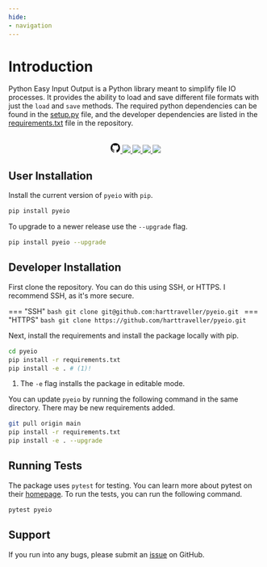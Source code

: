 ```yaml
---
hide:
- navigation
---
```


# Introduction

Python Easy Input Output is a Python library meant to simplify file IO processes. It provides the ability to load and save different file formats with just the `load` and `save` methods. The required python dependencies can be found in the [setup.py](https://github.com/harttraveller/pyeio/blob/main/setup.py) file, and the developer dependencies are listed in the [requirements.txt](https://github.com/harttraveller/pyeio/blob/main/requirements.txt) file in the repository.

<br>

<div align="center">
<a href="https://github.com/harttraveller/pyeio" target="_blank">
<img src="assets/github.png" width=20 style="position: relative; left: 0px;">
</a>
<a href="https://pypi.org/project/pyeio/" target="_blank">
<img src="https://img.shields.io/pypi/v/pyeio" height=20 style="position: relative;">
</a>
<a href="https://github.com/harttraveller/pyeio/blob/main/LICENSE" target="_blank">
<img src="https://img.shields.io/badge/license-MIT-blue" height=20 style="position: relative;">
</a>
<a href="https://www.python.org/downloads" target="_blank">
<img src="https://img.shields.io/badge/python-3.10-blue" height=20 style="position: relative;">
</a>
<a href="https://github.com/psf/black" target="_blank">
<img src="https://img.shields.io/badge/code%20style-black-black" height=20 style="position: relative;">
</a>
</div>

## User Installation

Install the current version of `pyeio` with `pip`.

```bash
pip install pyeio
```

To upgrade to a newer release use the `--upgrade` flag.

```bash
pip install pyeio --upgrade
```

## Developer Installation

First clone the repository. You can do this using SSH, or HTTPS. I recommend SSH, as it's more secure.

=== "SSH"
    ```bash
    git clone git@github.com:harttraveller/pyeio.git
    ```
=== "HTTPS"
    ```bash
    git clone https://github.com/harttraveller/pyeio.git
    ```

Next, install the requirements and install the package locally with pip.

```bash
cd pyeio
pip install -r requirements.txt
pip install -e . # (1)!
```

1. The `-e` flag installs the package in editable mode.

You can update `pyeio` by running the following command in the same directory. There may be new requirements added.

```bash
git pull origin main
pip install -r requirements.txt
pip install -e . --upgrade
```

## Running Tests

The package uses `pytest` for testing. You can learn more about pytest on their [homepage](https://pytest.org/). To run the tests, you can run the following command.

```bash
pytest pyeio
```

## Support

If you run into any bugs, please submit an [issue]() on GitHub.